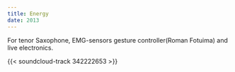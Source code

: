 ```yaml
---
title: Energy
date: 2013
---
```

For tenor Saxophone, EMG-sensors gesture controller(Roman Fotuima) and live electronics.

{{< soundcloud-track 342222653 >}}

